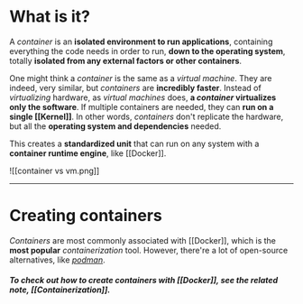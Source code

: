 # What is it?

A *container* is an **isolated environment to run applications**, containing everything the code needs in order to run, **down to the operating system**, totally **isolated from any external factors or other containers**.

One might think a *container* is the same as a *virtual machine*. They are indeed, very similar, but *containers* are **incredibly faster**. Instead of *virtualizing* hardware, as *virtual machines* does, **a *container* virtualizes only the software**. 
If multiple containers are needed, they can **run on a single [[Kernel]]**. In other words, *containers* don't replicate the hardware, but all the **operating system and dependencies** needed.

This creates a **standardized unit** that can run on any system with a **container runtime engine**, like [[Docker]].

![[container vs vm.png]]
___
# Creating containers

*Containers* are most commonly associated with [[Docker]], which is the **most popular** *containerization* tool. However, there're a lot of open-source alternatives, like [*podman*](https://podman.io/).

##### To check out how to create *containers* with [[Docker]], see the related note, [[Containerization]].